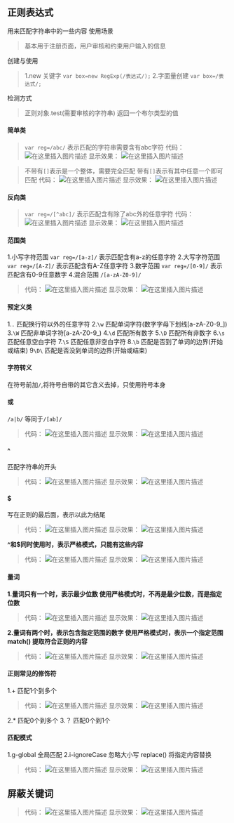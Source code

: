 

## []()正则表达式

用来匹配字符串中的一些内容
使用场景

>基本用于注册页面，用户审核和约束用户输入的信息

创建与使用

>1.new 关键字 `var box=new RegExp(/表达式/);`
>2.字面量创建 `var box=/表达式/;`

检测方式

>正则对象.test(需要审核的字符串)
>返回一个布尔类型的值

#### []()简单类

>`var reg=/abc/`
>表示匹配的字符串需要含有abc字符
>代码：
>![在这里插入图片描述](https://img-blog.csdnimg.cn/20200130113849310.png)
>显示效果：
>![在这里插入图片描述](https://img-blog.csdnimg.cn/20200130113924561.png?x-oss-processimage/watermark,type_ZmFuZ3poZW5naGVpdGk,shadow_10,text_aHR0cHM6Ly9ibG9nLmNzZG4ubmV0L0hCRl9fY2c,size_16,color_FFFFFF,t_70)

>不带有`[]`表示是一个整体，需要完全匹配
>带有`[]`表示有其中任意一个即可匹配
>代码：
>![在这里插入图片描述](https://img-blog.csdnimg.cn/20200130114338849.png)
>显示效果：
>![在这里插入图片描述](https://img-blog.csdnimg.cn/20200130114353445.png?x-oss-processimage/watermark,type_ZmFuZ3poZW5naGVpdGk,shadow_10,text_aHR0cHM6Ly9ibG9nLmNzZG4ubmV0L0hCRl9fY2c,size_16,color_FFFFFF,t_70)

#### []()反向类

>`var reg=/[^abc]/`
>表示匹配含有除了abc外的任意字符
>代码：
>![在这里插入图片描述](https://img-blog.csdnimg.cn/20200130114759835.png)
>显示效果：
>![在这里插入图片描述](https://img-blog.csdnimg.cn/20200130114809380.png?x-oss-processimage/watermark,type_ZmFuZ3poZW5naGVpdGk,shadow_10,text_aHR0cHM6Ly9ibG9nLmNzZG4ubmV0L0hCRl9fY2c,size_16,color_FFFFFF,t_70)

#### []()范围类

1.小写字符范围 `var reg=/[a-z]/` 表示匹配含有a-z的任意字符
2.大写字符范围 `var reg=/[A-Z]/` 表示匹配含有A-Z任意字符
3.数字范围 `var reg=/[0-9]/` 表示匹配含有0-9任意数字
4.混合范围 `/[a-zA-Z0-9]/`

>代码：
>![在这里插入图片描述](https://img-blog.csdnimg.cn/20200130151744588.png?x-oss-processimage/watermark,type_ZmFuZ3poZW5naGVpdGk,shadow_10,text_aHR0cHM6Ly9ibG9nLmNzZG4ubmV0L0hCRl9fY2c,size_16,color_FFFFFF,t_70)
>显示效果：
>![在这里插入图片描述](https://img-blog.csdnimg.cn/20200130115830443.png?x-oss-processimage/watermark,type_ZmFuZ3poZW5naGVpdGk,shadow_10,text_aHR0cHM6Ly9ibG9nLmNzZG4ubmV0L0hCRl9fY2c,size_16,color_FFFFFF,t_70)

#### []()预定义类

1.`.` 匹配换行符以外的任意字符
2.`\w` 匹配单词字符(数字字母下划线[a-zA-Z0-9_])
3.`\W` 匹配非单词字符[a-zA-Z0-9_)
4.`\d` 匹配所有数字
5.`\D` 匹配所有非数字
6.`\s` 匹配任意空白字符
7.`\S` 匹配任意非空白字符
8.`\b` 匹配是否到了单词的边界(开始或结束)
9`\D\` 匹配是否没到单词的边界(开始或结束)

#### []()字符转义

在符号前加`/`,将符号自带的其它含义去掉，只使用符号本身

#### []()或

`/a|b/` 等同于`/[ab]/`

>代码：
>![在这里插入图片描述](https://img-blog.csdnimg.cn/20200130152046978.png)
>显示效果：
>![在这里插入图片描述](https://img-blog.csdnimg.cn/20200130152130413.png)

#### []()^

匹配字符串的开头

>代码：
>![在这里插入图片描述](https://img-blog.csdnimg.cn/20200130152352823.png)
>显示效果：
>![在这里插入图片描述](https://img-blog.csdnimg.cn/20200130152356705.png?x-oss-processimage/watermark,type_ZmFuZ3poZW5naGVpdGk,shadow_10,text_aHR0cHM6Ly9ibG9nLmNzZG4ubmV0L0hCRl9fY2c,size_16,color_FFFFFF,t_70)

#### []()$

写在正则的最后面，表示以此为结尾

>代码：
>![在这里插入图片描述](https://img-blog.csdnimg.cn/20200130153525955.png?x-oss-processimage/watermark,type_ZmFuZ3poZW5naGVpdGk,shadow_10,text_aHR0cHM6Ly9ibG9nLmNzZG4ubmV0L0hCRl9fY2c,size_16,color_FFFFFF,t_70)
>显示效果：
>![在这里插入图片描述](https://img-blog.csdnimg.cn/20200130153545623.png?x-oss-processimage/watermark,type_ZmFuZ3poZW5naGVpdGk,shadow_10,text_aHR0cHM6Ly9ibG9nLmNzZG4ubmV0L0hCRl9fY2c,size_16,color_FFFFFF,t_70)

**^和$同时使用时，表示严格模式，只能有这些内容**

>代码：
>![在这里插入图片描述](https://img-blog.csdnimg.cn/20200130153311399.png)
>显示效果：
>![在这里插入图片描述](https://img-blog.csdnimg.cn/20200130153329522.png?x-oss-processimage/watermark,type_ZmFuZ3poZW5naGVpdGk,shadow_10,text_aHR0cHM6Ly9ibG9nLmNzZG4ubmV0L0hCRl9fY2c,size_16,color_FFFFFF,t_70)

#### []()量词

**1.量词只有一个时，表示最少位数
使用严格模式时，不再是最少位数，而是指定位数**

>代码：
>![在这里插入图片描述](https://img-blog.csdnimg.cn/20200130154139818.png?x-oss-processimage/watermark,type_ZmFuZ3poZW5naGVpdGk,shadow_10,text_aHR0cHM6Ly9ibG9nLmNzZG4ubmV0L0hCRl9fY2c,size_16,color_FFFFFF,t_70)
>显示效果：
>![在这里插入图片描述](https://img-blog.csdnimg.cn/20200130154147909.png?x-oss-processimage/watermark,type_ZmFuZ3poZW5naGVpdGk,shadow_10,text_aHR0cHM6Ly9ibG9nLmNzZG4ubmV0L0hCRl9fY2c,size_16,color_FFFFFF,t_70)

**2.量词有两个时，表示包含指定范围的数字
使用严格模式时，表示一个指定范围
match() 提取符合正则的内容**

>代码：
>![在这里插入图片描述](https://img-blog.csdnimg.cn/20200130160141457.png?x-oss-processimage/watermark,type_ZmFuZ3poZW5naGVpdGk,shadow_10,text_aHR0cHM6Ly9ibG9nLmNzZG4ubmV0L0hCRl9fY2c,size_16,color_FFFFFF,t_70)
>显示效果：
>![在这里插入图片描述](https://img-blog.csdnimg.cn/20200130160151114.png?x-oss-processimage/watermark,type_ZmFuZ3poZW5naGVpdGk,shadow_10,text_aHR0cHM6Ly9ibG9nLmNzZG4ubmV0L0hCRl9fY2c,size_16,color_FFFFFF,t_70)

#### []()正则常见的修饰符

1.+ 匹配1个到多个

>代码：
>![在这里插入图片描述](https://img-blog.csdnimg.cn/20200130161330512.png)
>显示效果：
>![在这里插入图片描述](https://img-blog.csdnimg.cn/20200130161346948.png?x-oss-processimage/watermark,type_ZmFuZ3poZW5naGVpdGk,shadow_10,text_aHR0cHM6Ly9ibG9nLmNzZG4ubmV0L0hCRl9fY2c,size_16,color_FFFFFF,t_70)

2.* 匹配0个到多个
3.？ 匹配0个到1个

#### []()匹配模式

1.g-global 全局匹配
2.i-ignoreCase 忽略大小写
replace() 将指定内容替换

>代码：
>![在这里插入图片描述](https://img-blog.csdnimg.cn/20200130162057940.png?x-oss-processimage/watermark,type_ZmFuZ3poZW5naGVpdGk,shadow_10,text_aHR0cHM6Ly9ibG9nLmNzZG4ubmV0L0hCRl9fY2c,size_16,color_FFFFFF,t_70)
>显示效果：
>![在这里插入图片描述](https://img-blog.csdnimg.cn/20200130162102800.png?x-oss-processimage/watermark,type_ZmFuZ3poZW5naGVpdGk,shadow_10,text_aHR0cHM6Ly9ibG9nLmNzZG4ubmV0L0hCRl9fY2c,size_16,color_FFFFFF,t_70)

## []()屏蔽关键词

>代码：
>![在这里插入图片描述](https://img-blog.csdnimg.cn/20200130164011245.png?x-oss-processimage/watermark,type_ZmFuZ3poZW5naGVpdGk,shadow_10,text_aHR0cHM6Ly9ibG9nLmNzZG4ubmV0L0hCRl9fY2c,size_16,color_FFFFFF,t_70)
>显示效果：
>![在这里插入图片描述](https://img-blog.csdnimg.cn/20200130164020451.png)
